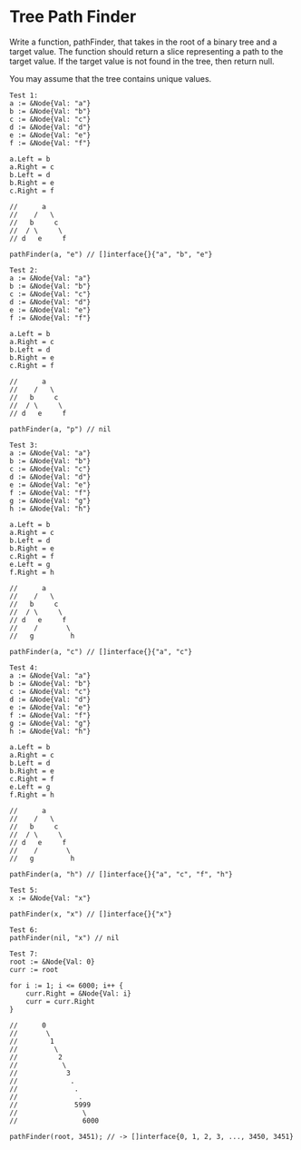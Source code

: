 # Tree Path Finder

Write a function, pathFinder, that takes in the root of a binary tree and a target value. The function should return a slice representing a path to the target value. If the target value is not found in the tree, then return null.

You may assume that the tree contains unique values.

```
Test 1:
a := &Node{Val: "a"}
b := &Node{Val: "b"}
c := &Node{Val: "c"}
d := &Node{Val: "d"}
e := &Node{Val: "e"}
f := &Node{Val: "f"}

a.Left = b
a.Right = c
b.Left = d
b.Right = e
c.Right = f

//      a
//    /   \
//   b     c
//  / \     \
// d   e     f

pathFinder(a, "e") // []interface{}{"a", "b", "e"}
```

```
Test 2:
a := &Node{Val: "a"}
b := &Node{Val: "b"}
c := &Node{Val: "c"}
d := &Node{Val: "d"}
e := &Node{Val: "e"}
f := &Node{Val: "f"}

a.Left = b
a.Right = c
b.Left = d
b.Right = e
c.Right = f

//      a
//    /   \
//   b     c
//  / \     \
// d   e     f

pathFinder(a, "p") // nil
```

```
Test 3:
a := &Node{Val: "a"}
b := &Node{Val: "b"}
c := &Node{Val: "c"}
d := &Node{Val: "d"}
e := &Node{Val: "e"}
f := &Node{Val: "f"}
g := &Node{Val: "g"}
h := &Node{Val: "h"}

a.Left = b
a.Right = c
b.Left = d
b.Right = e
c.Right = f
e.Left = g
f.Right = h

//      a
//    /   \
//   b     c
//  / \     \
// d   e     f
//    /       \
//   g         h

pathFinder(a, "c") // []interface{}{"a", "c"}
```

```
Test 4:
a := &Node{Val: "a"}
b := &Node{Val: "b"}
c := &Node{Val: "c"}
d := &Node{Val: "d"}
e := &Node{Val: "e"}
f := &Node{Val: "f"}
g := &Node{Val: "g"}
h := &Node{Val: "h"}

a.Left = b
a.Right = c
b.Left = d
b.Right = e
c.Right = f
e.Left = g
f.Right = h

//      a
//    /   \
//   b     c
//  / \     \
// d   e     f
//    /       \
//   g         h

pathFinder(a, "h") // []interface{}{"a", "c", "f", "h"}
```

```
Test 5:
x := &Node{Val: "x"}

pathFinder(x, "x") // []interface{}{"x"}
```

```
Test 6:
pathFinder(nil, "x") // nil
```

```
Test 7:
root := &Node{Val: 0}
curr := root

for i := 1; i <= 6000; i++ {
	curr.Right = &Node{Val: i}
	curr = curr.Right
}

//      0
//       \
//        1
//         \
//          2
//           \
//            3
//             .
//              .
//               .
//              5999
//                \
//                6000

pathFinder(root, 3451); // -> []interface{0, 1, 2, 3, ..., 3450, 3451}
```
